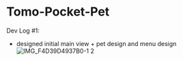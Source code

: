 # Tomo-Pocket-Pet
Dev Log #1:
- designed initial main view + pet design and menu design
![IMG_F4D39D4937B0-1 2](https://github.com/user-attachments/assets/8e2fbdb1-db3c-408c-9f44-d4a0c025a659)
